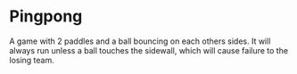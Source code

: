 # Pingpong
A game with 2 paddles and a ball bouncing on each others sides. It will always run unless a ball touches the sidewall, which will cause failure to the losing team.

